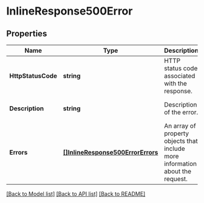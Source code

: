 # InlineResponse500Error

## Properties
Name | Type | Description | Notes
------------ | ------------- | ------------- | -------------
**HttpStatusCode** | **string** | HTTP status code associated with the response. | [optional] [default to null]
**Description** | **string** | Description of the error. | [optional] [default to null]
**Errors** | [**[]InlineResponse500ErrorErrors**](inline_response_500_error_errors.md) | An array of property objects that include more information about the request. | [optional] [default to null]

[[Back to Model list]](../README.md#documentation-for-models) [[Back to API list]](../README.md#documentation-for-api-endpoints) [[Back to README]](../README.md)

